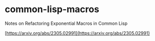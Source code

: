 # common-lisp-macros
Notes on Refactoring Exponential Macros in Common Lisp 

[https://arxiv.org/abs/2305.02991](https://arxiv.org/abs/2305.02991) 


